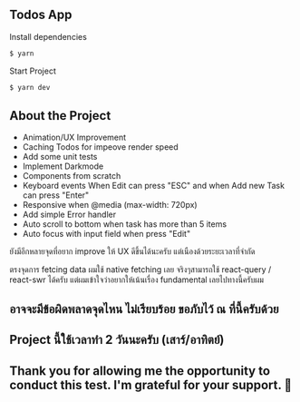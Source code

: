 ## Todos App

Install dependencies

```bash
$ yarn
```

Start Project

```bash
$ yarn dev
```

## About the Project

- Animation/UX Improvement
- Caching Todos for impeove render speed
- Add some unit tests
- Implement Darkmode
- Components from scratch
- Keyboard events When Edit can press "ESC" and when Add new Task can press "Enter"
- Responsive when @media (max-width: 720px)
- Add simple Error handler
- Auto scroll to bottom when task has more than 5 items
- Auto focus with input field when press "Edit"

ยังมีอีกหลายจุดที่อยาก improve ให้ UX ดีขึ้นได้นะครับ แต่เนืองด้วยระยะเวลาที่จำกัด

ตรงจุดการ fetcing data ผมใช้ native fetching เลย จริงๆสามารถใช้ react-query / react-swr ได้ครับ แต่ผมเข้าใจว่าอยากให้เน้นเรื่อง fundamental เลยไปทางนี้ครับผม

## อาจจะมีข้อผิดพลาดจุดไหน ไม่เรียบร้อย ขอภับไว้ ณ ที่นี้ครับด้วย

## Project นี้ใช้เวลาทำ 2 วันนะครับ (เสาร์/อาทิตย์)

## Thank you for allowing me the opportunity to conduct this test. I'm grateful for your support. 🙏
